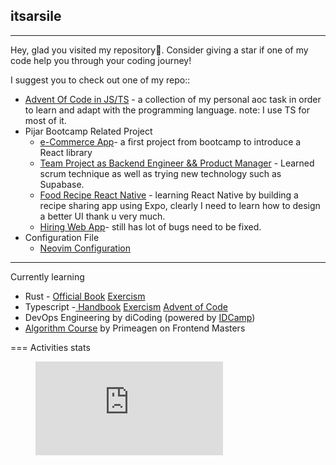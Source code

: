 ## itsarsile
---
Hey, glad you visited my repository👋. Consider giving a star if one of my code help you through your coding journey! 

I suggest you to check out one of my repo::
- [Advent Of Code in JS/TS](https://github.com/itsarsile/aoc-js-2021) - a collection of my personal aoc task in order to learn and adapt with the programming language. note: I use TS for most of it.
- Pijar Bootcamp Related Project
	- [e-Commerce App](https://github.com/itsarsile/blanja-next)- a first project from bootcamp to introduce a React library
	- [Team Project as Backend Engineer && Product Manager](https://github.com/itsarsile/food_recipe_be) - Learned scrum technique as well as trying new technology such as Supabase.
	- [Food Recipe React Native](https://github.com/itsarsile/food_recipe-mobile-ts) - learning React Native by building a recipe sharing app using Expo, clearly I need to learn how to design a better UI thank u very much.
	- [Hiring Web App](https://github.com/itsarsile/hiring_web_app-ts)- still has lot of bugs need to be fixed.
- Configuration File
	- [Neovim Configuration](https://github.com/itsarsile/kickstart.nvim)
---
Currently learning
- Rust - [Official Book](https://doc.rust-lang.org/stable/book/) [Exercism](https://exercism.org/tracks/rust)
- Typescript -[ Handbook](https://www.typescriptlang.org/docs/handbook/intro.html) [Exercism](https://exercism.org/tracks/typescript) [Advent of Code](https://adventofcode.com/2021)
- DevOps Engineering by diCoding (powered by [IDCamp](idcamp.ioh.co.id/))
- [Algorithm Course](https://frontendmasters.com/courses/algorithms/) by Primeagen on Frontend Masters


===
Activities stats
<figure><embed src="https://wakatime.com/share/@d4dd77e5-5372-4126-ab01-2661c6fdd402/093c0af3-0e03-4173-888f-30bb4cd14499.svg"></embed></figure>
